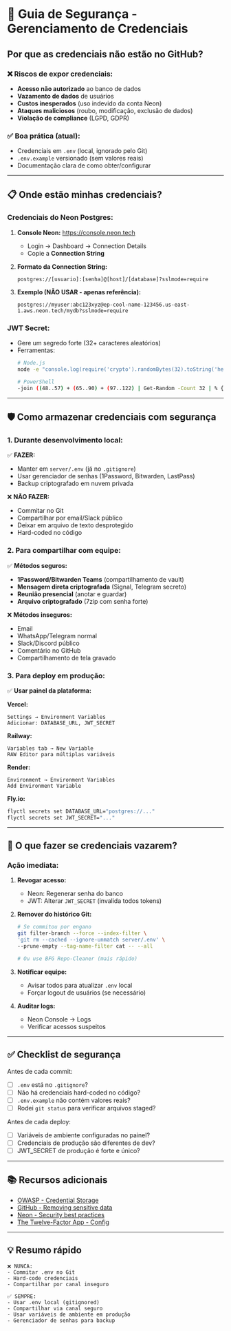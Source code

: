 # 🔐 Guia de Segurança - Gerenciamento de Credenciais

## Por que as credenciais não estão no GitHub?

### ❌ Riscos de expor credenciais:
- **Acesso não autorizado** ao banco de dados
- **Vazamento de dados** de usuários
- **Custos inesperados** (uso indevido da conta Neon)
- **Ataques maliciosos** (roubo, modificação, exclusão de dados)
- **Violação de compliance** (LGPD, GDPR)

### ✅ Boa prática (atual):
- Credenciais em `.env` (local, ignorado pelo Git)
- `.env.example` versionado (sem valores reais)
- Documentação clara de como obter/configurar

---

## 📋 Onde estão minhas credenciais?

### **Credenciais do Neon Postgres:**

1. **Console Neon:** https://console.neon.tech
   - Login → Dashboard → Connection Details
   - Copie a **Connection String**

2. **Formato da Connection String:**
   ```
   postgres://[usuario]:[senha]@[host]/[database]?sslmode=require
   ```

3. **Exemplo (NÃO USAR - apenas referência):**
   ```
   postgres://myuser:abc123xyz@ep-cool-name-123456.us-east-1.aws.neon.tech/mydb?sslmode=require
   ```

### **JWT Secret:**
- Gere um segredo forte (32+ caracteres aleatórios)
- Ferramentas:
  ```bash
  # Node.js
  node -e "console.log(require('crypto').randomBytes(32).toString('hex'))"
  
  # PowerShell
  -join ((48..57) + (65..90) + (97..122) | Get-Random -Count 32 | % {[char]$_})
  ```

---

## 🛡️ Como armazenar credenciais com segurança

### **1. Durante desenvolvimento local:**

✅ **FAZER:**
- Manter em `server/.env` (já no `.gitignore`)
- Usar gerenciador de senhas (1Password, Bitwarden, LastPass)
- Backup criptografado em nuvem privada

❌ **NÃO FAZER:**
- Commitar no Git
- Compartilhar por email/Slack público
- Deixar em arquivo de texto desprotegido
- Hard-coded no código

### **2. Para compartilhar com equipe:**

✅ **Métodos seguros:**
- **1Password/Bitwarden Teams** (compartilhamento de vault)
- **Mensagem direta criptografada** (Signal, Telegram secreto)
- **Reunião presencial** (anotar e guardar)
- **Arquivo criptografado** (7zip com senha forte)

❌ **Métodos inseguros:**
- Email
- WhatsApp/Telegram normal
- Slack/Discord público
- Comentário no GitHub
- Compartilhamento de tela gravado

### **3. Para deploy em produção:**

✅ **Usar painel da plataforma:**

**Vercel:**
```
Settings → Environment Variables
Adicionar: DATABASE_URL, JWT_SECRET
```

**Railway:**
```
Variables tab → New Variable
RAW Editor para múltiplas variáveis
```

**Render:**
```
Environment → Environment Variables
Add Environment Variable
```

**Fly.io:**
```bash
flyctl secrets set DATABASE_URL="postgres://..."
flyctl secrets set JWT_SECRET="..."
```

---

## 🚨 O que fazer se credenciais vazarem?

### **Ação imediata:**

1. **Revogar acesso:**
   - Neon: Regenerar senha do banco
   - JWT: Alterar `JWT_SECRET` (invalida todos tokens)

2. **Remover do histórico Git:**
   ```bash
   # Se commitou por engano
   git filter-branch --force --index-filter \
   'git rm --cached --ignore-unmatch server/.env' \
   --prune-empty --tag-name-filter cat -- --all
   
   # Ou use BFG Repo-Cleaner (mais rápido)
   ```

3. **Notificar equipe:**
   - Avisar todos para atualizar `.env` local
   - Forçar logout de usuários (se necessário)

4. **Auditar logs:**
   - Neon Console → Logs
   - Verificar acessos suspeitos

---

## ✅ Checklist de segurança

Antes de cada commit:
- [ ] `.env` está no `.gitignore`?
- [ ] Não há credenciais hard-coded no código?
- [ ] `.env.example` não contém valores reais?
- [ ] Rodei `git status` para verificar arquivos staged?

Antes de cada deploy:
- [ ] Variáveis de ambiente configuradas no painel?
- [ ] Credenciais de produção são diferentes de dev?
- [ ] JWT_SECRET de produção é forte e único?

---

## 📚 Recursos adicionais

- [OWASP - Credential Storage](https://cheatsheetseries.owasp.org/cheatsheets/Credential_Storage_Cheat_Sheet.html)
- [GitHub - Removing sensitive data](https://docs.github.com/en/authentication/keeping-your-account-and-data-secure/removing-sensitive-data-from-a-repository)
- [Neon - Security best practices](https://neon.tech/docs/security/security-overview)
- [The Twelve-Factor App - Config](https://12factor.net/config)

---

## 💡 Resumo rápido

```
❌ NUNCA:
- Commitar .env no Git
- Hard-code credenciais
- Compartilhar por canal inseguro

✅ SEMPRE:
- Usar .env local (gitignored)
- Compartilhar via canal seguro
- Usar variáveis de ambiente em produção
- Gerenciador de senhas para backup
```
